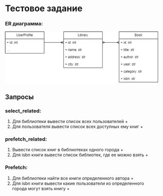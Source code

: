 # Тестовое задание

### ER диаграмма:

![](/files/sber_test_task.drawio.png)

## Запросы

### select_related:

1. Для библиотеки вывести список всех пользователей +
2. Для пользователя вывести список всех доступных ему книг +

### prefetch_related:

1. Вывести список книг в библиотеках одного города +
2. Для isbn книги вывести список библиотек, где ее можно взять +

### Prefetch:

1. Для библиотеки найти все книги определенного автора +
2. Для isbn книги вывести какие пользователи из определенного города могут взять книгу +
